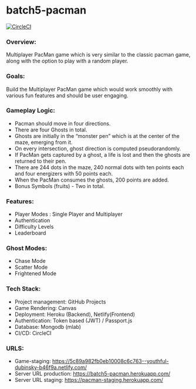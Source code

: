 # batch5-pacman
[![CircleCI](https://circleci.com/gh/pesto-students/batch5-pacman.svg?style=svg)](https://circleci.com/gh/pesto-students/batch5-pacman)

### Overview:

Multiplayer PacMan game which is very similar to the classic pacman game, along with the option to play with a random player.

### Goals:

Build the Multiplayer PacMan game which would work smoothly with various fun features and should be user engaging.

### Gameplay Logic:
 - Pacman should move in four directions. 
 - There are four Ghosts in total.
 - Ghosts are initially in the “monster pen”  which is at the center of the maze, emerging from it.
 - On every intersection, ghost direction is computed pseudorandomly.
 - If PacMan gets captured by a ghost, a life is lost and then the ghosts are returned to their pen.
 - There are 244 dots in the maze, 240 normal dots with ten points each and four energizers with 50 points each.
 - When the PacMan consumes the ghosts, 200 points are added.
 - Bonus Symbols (fruits) - Two in total.


### Features:
 - Player Modes : Single Player and Multiplayer
 - Authentication
 - Difficulty Levels
 - Leaderboard

### Ghost Modes:
- Chase Mode
- Scatter Mode
- Frightened Mode


### Tech Stack: 

- Project management: GitHub Projects
- Game Rendering: Canvas
- Deployment: Heroku (Backend), Netlify(Frontend)
- Authentication: Token based (JWT) / Passport.js
- Database: Mongodb (mlab)
- CI/CD: CircleCI

### URLS: 

- Game-staging: https://5c89a982fb0eb10008c6c763--youthful-dubinsky-b46f9a.netlify.com/
- Server URL production: https://batch5-pacman.herokuapp.com/
- Server URL staging: https://pacman-staging.herokuapp.com/